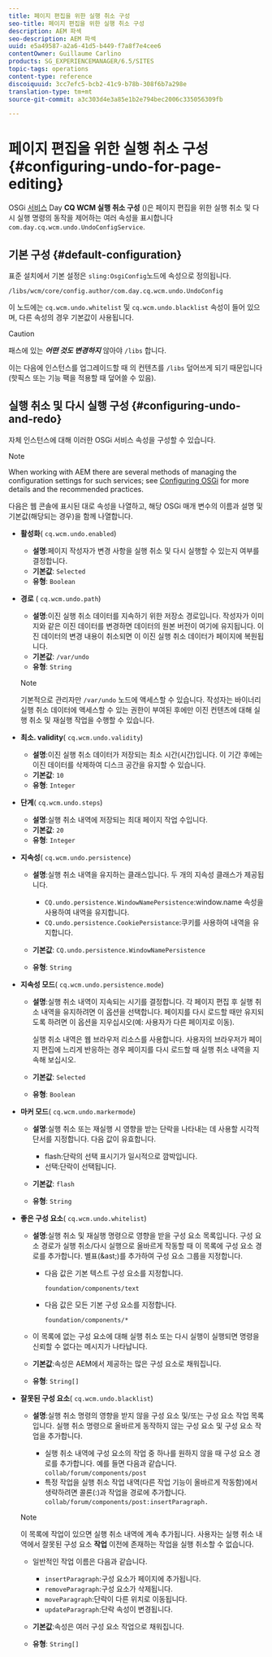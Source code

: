 ```yaml
---
title: 페이지 편집을 위한 실행 취소 구성
seo-title: 페이지 편집을 위한 실행 취소 구성
description: AEM 파섹
seo-description: AEM 파섹
uuid: e5a49587-a2a6-41d5-b449-f7a8f7e4cee6
contentOwner: Guillaume Carlino
products: SG_EXPERIENCEMANAGER/6.5/SITES
topic-tags: operations
content-type: reference
discoiquuid: 3cc7efc5-bcb2-41c9-b78b-308f6b7a298e
translation-type: tm+mt
source-git-commit: a3c303d4e3a85e1b2e794bec2006c335056309fb

---
```



# 페이지 편집을 위한 실행 취소 구성{#configuring-undo-for-page-editing}

OSGi [서비스](/help/sites-deploying/configuring-osgi.md) Day **CQ WCM 실행 취소 구성** ()은 페이지 편집을 위한 실행 취소 및 다시 실행 명령의 동작을 제어하는 여러 속성을 표시합니다 `com.day.cq.wcm.undo.UndoConfigService`.

## 기본 구성 {#default-configuration}

표준 설치에서 기본 설정은 `sling:OsgiConfig`노드에 속성으로 정의됩니다.

`/libs/wcm/core/config.author/com.day.cq.wcm.undo.UndoConfig`

이 노드에는 `cq.wcm.undo.whitelist` 및 `cq.wcm.undo.blacklist` 속성이 들어 있으며, 다른 속성의 경우 기본값이 사용됩니다.

>[!CAUTION]
>
>패스에 있는 ***어떤 것도 변경하지*** 않아야 `/libs` 합니다.
>
>이는 다음에 인스턴스를 업그레이드할 때 의 컨텐츠를 `/libs` 덮어쓰게 되기 때문입니다(핫픽스 또는 기능 팩을 적용할 때 덮어쓸 수 있음).

## 실행 취소 및 다시 실행 구성 {#configuring-undo-and-redo}

자체 인스턴스에 대해 이러한 OSGi 서비스 속성을 구성할 수 있습니다.

>[!NOTE]
>
>When working with AEM there are several methods of managing the configuration settings for such services; see [Configuring OSGi](/help/sites-deploying/configuring-osgi.md) for more details and the recommended practices.

다음은 웹 콘솔에 표시된 대로 속성을 나열하고, 해당 OSGi 매개 변수의 이름과 설명 및 기본값(해당되는 경우)을 함께 나열합니다.

* **활성화**( `cq.wcm.undo.enabled`)

   * **설명**:페이지 작성자가 변경 사항을 실행 취소 및 다시 실행할 수 있는지 여부를 결정합니다.
   * **기본값**: `Selected`
   * **유형**: `Boolean`

* **경로**
( `cq.wcm.undo.path`)

   * **설명**:이진 실행 취소 데이터를 지속하기 위한 저장소 경로입니다. 작성자가 이미지와 같은 이진 데이터를 변경하면 데이터의 원본 버전이 여기에 유지됩니다. 이진 데이터의 변경 내용이 취소되면 이 이진 실행 취소 데이터가 페이지에 복원됩니다.
   * **기본값**: `/var/undo`
   * **유형**: `String`
   >[!NOTE]
   >
   >기본적으로 관리자만 `/var/undo` 노드에 액세스할 수 있습니다. 작성자는 바이너리 실행 취소 데이터에 액세스할 수 있는 권한이 부여된 후에만 이진 컨텐츠에 대해 실행 취소 및 재실행 작업을 수행할 수 있습니다.

* **최소. validity**( `cq.wcm.undo.validity`)

   * **설명**:이진 실행 취소 데이터가 저장되는 최소 시간(시간)입니다. 이 기간 후에는 이진 데이터를 삭제하여 디스크 공간을 유지할 수 있습니다.
   * **기본값**: `10`
   * **유형**: `Integer`

* **단계**( `cq.wcm.undo.steps`)

   * **설명**:실행 취소 내역에 저장되는 최대 페이지 작업 수입니다.
   * **기본값**: `20`
   * **유형**: `Integer`

* **지속성**( `cq.wcm.undo.persistence`)

   * **설명**:실행 취소 내역을 유지하는 클래스입니다. 두 개의 지속성 클래스가 제공됩니다.

      * `CQ.undo.persistence.WindowNamePersistence`:window.name 속성을 사용하여 내역을 유지합니다.
      * `CQ.undo.persistence.CookiePersistance`:쿠키를 사용하여 내역을 유지합니다.
   * **기본값**: `CQ.undo.persistence.WindowNamePersistence`
   * **유형**: `String`


* **지속성 모드**( `cq.wcm.undo.persistence.mode`)

   * **설명**:실행 취소 내역이 지속되는 시기를 결정합니다. 각 페이지 편집 후 실행 취소 내역을 유지하려면 이 옵션을 선택합니다. 페이지를 다시 로드할 때만 유지되도록 하려면 이 옵션을 지우십시오(예: 사용자가 다른 페이지로 이동).

      실행 취소 내역은 웹 브라우저 리소스를 사용합니다. 사용자의 브라우저가 페이지 편집에 느리게 반응하는 경우 페이지를 다시 로드할 때 실행 취소 내역을 지속해 보십시오.

   * **기본값**: `Selected`
   * **유형**: `Boolean`

* **마커 모드**( `cq.wcm.undo.markermode`)

   * **설명**:실행 취소 또는 재실행 시 영향을 받는 단락을 나타내는 데 사용할 시각적 단서를 지정합니다. 다음 값이 유효합니다.

      * flash:단락의 선택 표시기가 일시적으로 깜박입니다.
      * 선택:단락이 선택됩니다.
   * **기본값**: `flash`
   * **유형**: `String`


* **좋은 구성 요소**( `cq.wcm.undo.whitelist`)

   * **설명**:실행 취소 및 재실행 명령으로 영향을 받을 구성 요소 목록입니다. 구성 요소 경로가 실행 취소/다시 실행으로 올바르게 작동할 때 이 목록에 구성 요소 경로를 추가합니다. 별표(&amp;ast;)를 추가하여 구성 요소 그룹을 지정합니다.

      * 다음 값은 기본 텍스트 구성 요소를 지정합니다.

         `foundation/components/text`

      * 다음 값은 모든 기본 구성 요소를 지정합니다.

         `foundation/components/*`
   * 이 목록에 없는 구성 요소에 대해 실행 취소 또는 다시 실행이 실행되면 명령을 신뢰할 수 없다는 메시지가 나타납니다.

   * **기본값**:속성은 AEM에서 제공하는 많은 구성 요소로 채워집니다.
   * **유형**: `String[]`


* **잘못된 구성 요소**( `cq.wcm.undo.blacklist`)

   * **설명**:실행 취소 명령의 영향을 받지 않을 구성 요소 및/또는 구성 요소 작업 목록입니다. 실행 취소 명령으로 올바르게 동작하지 않는 구성 요소 및 구성 요소 작업을 추가합니다.

      * 실행 취소 내역에 구성 요소의 작업 중 하나를 원하지 않을 때 구성 요소 경로를 추가합니다. 예를 들면 다음과 같습니다. `collab/forum/components/post`
      * 특정 작업을 실행 취소 작업 내역(다른 작업 기능이 올바르게 작동함)에서 생략하려면 콜론(:)과 작업을 경로에 추가합니다. `collab/forum/components/post:insertParagraph.`
   >[!NOTE]
   >
   >이 목록에 작업이 있으면 실행 취소 내역에 계속 추가됩니다. 사용자는 실행 취소 내역에서 잘못된 구성 요소 **작업** 이전에 존재하는 작업을 실행 취소할 수 없습니다.

   * 일반적인 작업 이름은 다음과 같습니다.

      * `insertParagraph`:구성 요소가 페이지에 추가됩니다.
      * `removeParagraph`:구성 요소가 삭제됩니다.
      * `moveParagraph`:단락이 다른 위치로 이동됩니다.
      * `updateParagraph`:단락 속성이 변경됩니다.
   * **기본값**:속성은 여러 구성 요소 작업으로 채워집니다.
   * **유형**: `String[]`




